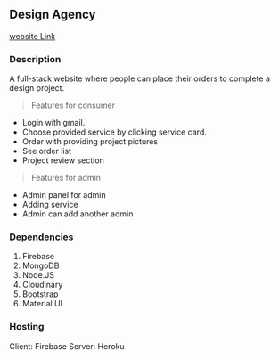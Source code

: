 

## Design Agency
[website Link](https://design-agency-own.firebaseapp.com/)

### Description
 A full-stack website where people can place their orders to complete a design project.
 > Features for consumer
 - Login with gmail.
 - Choose provided service by clicking service card.
 - Order with providing project pictures
 - See order list
 - Project review section
  > Features for admin
  - Admin panel for admin
  - Adding service
  - Admin can add another admin
  
  ### Dependencies
  1. Firebase 
  2. MongoDB
  3. Node.JS
  4. Cloudinary
  5. Bootstrap
  6. Material UI
  
  ### Hosting
  Client:  Firebase
  Server: Heroku
